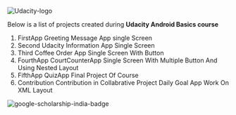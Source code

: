 ![Udacity-logo](https://d125fmws0bore1.cloudfront.net/assets/udacity_share-317a7f82552763598a5c91e1550b7cd83663ce02d6d475d703e25a873cd3b574.png)

Below is a list of projects created during **Udacity Android Basics course** 

1. FirstApp Greeting Message App  single Screen
2. Second  Udacity Information App Single Screen
3. Third Coffee Order App  Single Screen With Button
4. FourthApp CourtCounterApp  Single Screen With Multiple Button And Using Nested Layout
5. FifthApp QuizApp   Final Project Of Course
6. Contribution  Contribution in Collabrative Project  Daily Goal App Work On XML Layout

![google-scholarship-india-badge](https://user-images.githubusercontent.com/5392993/39952807-7b74b360-55bc-11e8-9c78-a5ff867e469f.png) 
